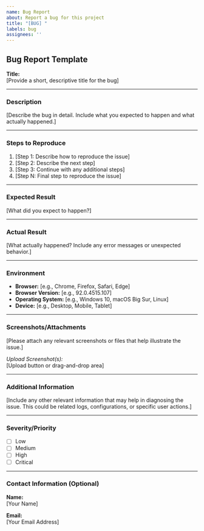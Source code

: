 ```yaml
---
name: Bug Report
about: Report a bug for this project
title: "[BUG] "
labels: bug
assignees: ''
---
```


## Bug Report Template

**Title:**  
[Provide a short, descriptive title for the bug]

---

### Description

[Describe the bug in detail. Include what you expected to happen and what actually happened.]

---

### Steps to Reproduce

1. [Step 1: Describe how to reproduce the issue]
2. [Step 2: Describe the next step]
3. [Step 3: Continue with any additional steps]
4. [Step N: Final step to reproduce the issue]

---

### Expected Result

[What did you expect to happen?]

---

### Actual Result

[What actually happened? Include any error messages or unexpected behavior.]

---

### Environment

- **Browser:** [e.g., Chrome, Firefox, Safari, Edge]
- **Browser Version:** [e.g., 92.0.4515.107]
- **Operating System:** [e.g., Windows 10, macOS Big Sur, Linux]
- **Device:** [e.g., Desktop, Mobile, Tablet]

---

### Screenshots/Attachments

[Please attach any relevant screenshots or files that help illustrate the issue.]

*Upload Screenshot(s):*  
[Upload button or drag-and-drop area]

---

### Additional Information

[Include any other relevant information that may help in diagnosing the issue. This could be related logs, configurations, or specific user actions.]

---

### Severity/Priority

- [ ] Low
- [ ] Medium
- [ ] High
- [ ] Critical

---

### Contact Information (Optional)

**Name:**  
[Your Name]

**Email:**  
[Your Email Address]
